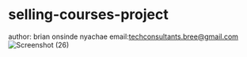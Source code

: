 # selling-courses-project
author: brian onsinde nyachae
email:techconsultants.bree@gmail.com
![Screenshot (26)](https://user-images.githubusercontent.com/64264883/129814499-dd3aac47-51f8-41ea-93c8-a0ac3b349bbb.png)

